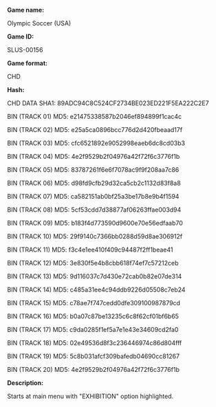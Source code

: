 **Game name:**

Olympic Soccer (USA)

**Game ID:**

SLUS-00156

**Game format:**

CHD

**Hash:**

CHD DATA SHA1: 89ADC94C8C524CF2734BE023ED221F5EA222C2E7

BIN (TRACK 01) MD5: e21475338587b2046ef894899f1cac4c

BIN (TRACK 02) MD5: e25a5ca0896bcc776d2d420fbeaad17f

BIN (TRACK 03) MD5: cfc6521892e9052998eaeb6dc8cd03b3

BIN (TRACK 04) MD5: 4e2f9529b2f04976a42f72f6c3776f1b

BIN (TRACK 05) MD5: 83787261f6e6f7078ac9f9f208aa7c86

BIN (TRACK 06) MD5: d98fd9cfb29d32ca5cb2c1132d83f8a8

BIN (TRACK 07) MD5: ca582151ab0bf25a3be17b8e9b4f1594

BIN (TRACK 08) MD5: 5cf53cdd7d38877af06263ffae003d94

BIN (TRACK 09) MD5: b183f4d773590d9600e70e56edfaab70

BIN (TRACK 10) MD5: 29f9140c7366bb0288d59d8ae306912f

BIN (TRACK 11) MD5: f3c4e1ee410f409c94487f2ff1beae41

BIN (TRACK 12) MD5: 3e830f5e4b8cbb618f74ef7c57212ceb

BIN (TRACK 13) MD5: 9d116037c7d430e72cab0b82e07de314

BIN (TRACK 14) MD5: c485a31ee4c94ddb9226d05508c7eb24

BIN (TRACK 15) MD5: c78ae7f747cedd0dfe309100987879cd

BIN (TRACK 16) MD5: b0a07c87be13235c6c8f62cf01bf6b65

BIN (TRACK 17) MD5: c9da0285f1ef5a7e1e43e34609cd2fa0

BIN (TRACK 18) MD5: 02e49536d8f3c236446974c86d804fff

BIN (TRACK 19) MD5: 5c8b031afcf309bafedb04690cc81267

BIN (TRACK 20) MD5: 4e2f9529b2f04976a42f72f6c3776f1b

**Description:**

Starts at main menu with "EXHIBITION" option highlighted.
